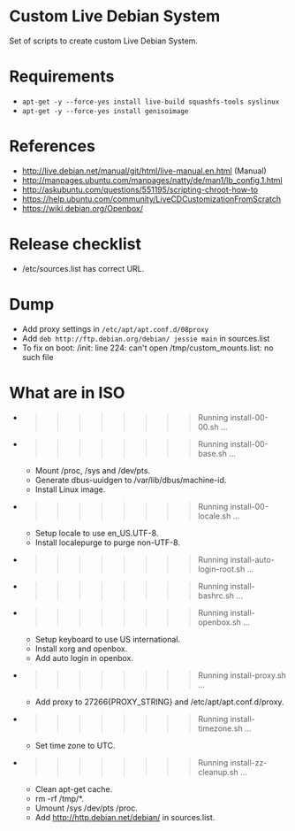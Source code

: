 # Custom Live Debian System
Set of scripts to create custom Live Debian System.

# Requirements
* `apt-get -y --force-yes install live-build squashfs-tools syslinux`
* `apt-get -y --force-yes install genisoimage` 

# References
* http://live.debian.net/manual/git/html/live-manual.en.html (Manual)
* http://manpages.ubuntu.com/manpages/natty/de/man1/lb_config.1.html
* http://askubuntu.com/questions/551195/scripting-chroot-how-to
* https://help.ubuntu.com/community/LiveCDCustomizationFromScratch
* https://wiki.debian.org/Openbox/

# Release checklist
* /etc/sources.list has correct URL.

# Dump
* Add proxy settings in  `/etc/apt/apt.conf.d/08proxy`
* Add `deb http://ftp.debian.org/debian/ jessie main` in sources.list
* To fix on boot: /init: line 224: can't open /tmp/custom_mounts.list: no such file

# What are in ISO
  * >>>>>>>> Running install-00-00.sh ...
  * >>>>>>>> Running install-00-base.sh ...
    * Mount /proc, /sys and /dev/pts.
    * Generate dbus-uuidgen to /var/lib/dbus/machine-id.
    * Install Linux image.
  * >>>>>>>> Running install-00-locale.sh ...
    * Setup locale to use en_US.UTF-8.
    * Install localepurge to purge non-UTF-8.
  * >>>>>>>> Running install-auto-login-root.sh ...
  * >>>>>>>> Running install-bashrc.sh ...
  * >>>>>>>> Running install-openbox.sh ...
    * Setup keyboard to use US international.
    * Install xorg and openbox.
    * Add auto login in openbox.
  * >>>>>>>> Running install-proxy.sh ...
    * Add proxy to 27266{PROXY_STRING} and /etc/apt/apt.conf.d/proxy.
  * >>>>>>>> Running install-timezone.sh ...
    * Set time zone to UTC.
  * >>>>>>>> Running install-zz-cleanup.sh ...
    * Clean apt-get cache.
    * rm -rf /tmp/*.
    * Umount /sys /dev/pts /proc.
    * Add http://http.debian.net/debian/ in sources.list.
